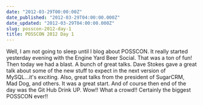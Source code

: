 ```yaml
---
date: "2012-03-29T00:00:00Z"
date_published: "2012-03-29T04:00:00.000Z"
date_updated: "2012-03-29T04:00:00.000Z"
slug: posscon-2012-day-1
title: POSSCON 2012 Day 1
---
```


Well, I am not going to sleep until I blog about POSSCON.  It really started yesterday evening with the Engine Yard Beer Social.  That was a ton of fun! Then today we had a blast.  A bunch of great talks.  Dave Stokes gave a great talk about some of the new stuff to expect in the next version of MySQL...it's exciting.  Also, great talks from the president of SugarCRM, Mad Dog, and others.  It was a great start.  And of course then end of the day was the Git Hub Drink UP.  Wow!!  What a crowd!!  Certainly the biggest POSSCON ever!!
